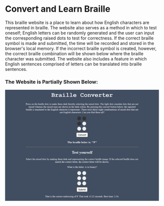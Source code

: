 # Convert and Learn Braille
This braille website is a place to learn about how English characters are represented in braille. The website also serves as a method in which to test oneself; English letters can be randomly generated and the user can input the corresponding raised dots to test for correctness. If the correct braille symbol is made and submitted, the time will be recorded and stored in the browser's local memory. If the incorrect braille symbol is created, however, the correct braille combination will be shown below where the braille character was submitted.
The website also includes a feature in which English sentences comprised of letters can be translated into braille sentences.

### The Website is Partially Shown Below:
![](pictures/braille.jpg)
